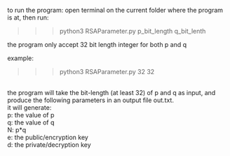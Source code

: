 to run the program:
open terminal on the current folder where the program is at, then run:

>>> python3 RSAParameter.py p_bit_length q_bit_lenth

the program only accept 32 bit length integer for both p and q

example:

>>> python3 RSAParameter.py 32 32

<br/>
the program will take the bit-length (at least 32) of p and q as input, and
produce the following parameters in an output file out.txt.<br/> 
it will generate:<br/>
p: the value of p<br/>
q: the value of q<br/>
N: p*q<br/>
e: the public/encryption key<br/>
d: the private/decryption key<br/>
